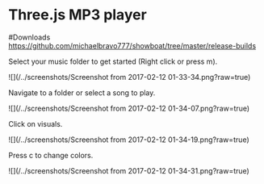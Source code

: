 # Three.js MP3 player

#Downloads https://github.com/michaelbravo777/showboat/tree/master/release-builds

Select your music folder to get started (Right click or press m).

![](/../screenshots/Screenshot from 2017-02-12 01-33-34.png?raw=true)

Navigate to a folder or select a song to play.

![](/../screenshots/Screenshot from 2017-02-12 01-34-07.png?raw=true)

Click on visuals.

![](/../screenshots/Screenshot from 2017-02-12 01-34-19.png?raw=true)

Press c to change colors.

![](/../screenshots/Screenshot from 2017-02-12 01-34-31.png?raw=true)
